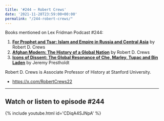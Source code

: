 ```yaml
---
title: '#244 – Robert Crews'
date: '2021-11-28T23:59:00+00:00'
permalink: "/244-robert-crews/"
---
```


Books mentioned on Lex Fridman Podcast #244:

1. <b><a href="https://amzn.to/3rqhw7a" target="_blank" rel="sponsored noopener noreferrer">For Prophet and Tsar: Islam and Empire in Russia and Central Asia</a></b> by Robert D. Crews
2. <b><a href="https://amzn.to/44COhfr" target="_blank" rel="sponsored noopener noreferrer">Afghan Modern: The History of a Global Nation</a></b> by Robert D. Crews
3. <b><a href="https://amzn.to/3rjRbYm" target="_blank" rel="sponsored noopener noreferrer">Icons of Dissent: The Global Resonance of Che, Marley, Tupac and Bin Laden</a></b> by Jeremy Prestholdt

<!--more-->

Robert D. Crews is Associate Professor of History at Stanford University.

- <a href="https://x.com/RobertCrews22" target="_blank">https://x.com/RobertCrews22</a>

- - - - - -

## Watch or listen to episode #244

{% include youtube.html id='CDiqA4SJNpA' %}